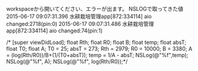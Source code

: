 workspaceから開いてください、エラーが出ます。
NSLOGで取ってきた値
2015-06-17 09:07:31.396 水耕栽培管理app[872:334114] aio changed:2718(pin:0)
2015-06-17 09:07:31.486 水耕栽培管理app[872:334114] aio changed:74(pin:1)

/*
[super viewDidLoad];
float Rth;
float R0;
float B;
float temp;
float absT;
float T0;
float A;
T0 = 25;
absT = 273;
Rth = 2979;
R0 = 10000;
B = 3380;
A = (log(Rth/R0))/B+(1/(T0+absT));
temp = 1/A - absT;
NSLog(@"%f",temp);
NSLog(@"%f", A);
NSLog(@"%f", log(Rth/R0));*/